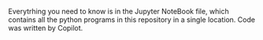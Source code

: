 Everytrhing you need to know is in the Jupyter NoteBook file, which contains all the python programs in this repository in a single location. Code was written by Copilot.
